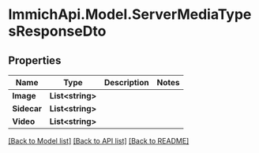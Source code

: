 # ImmichApi.Model.ServerMediaTypesResponseDto

## Properties

Name | Type | Description | Notes
------------ | ------------- | ------------- | -------------
**Image** | **List&lt;string&gt;** |  | 
**Sidecar** | **List&lt;string&gt;** |  | 
**Video** | **List&lt;string&gt;** |  | 

[[Back to Model list]](../README.md#documentation-for-models) [[Back to API list]](../README.md#documentation-for-api-endpoints) [[Back to README]](../README.md)

